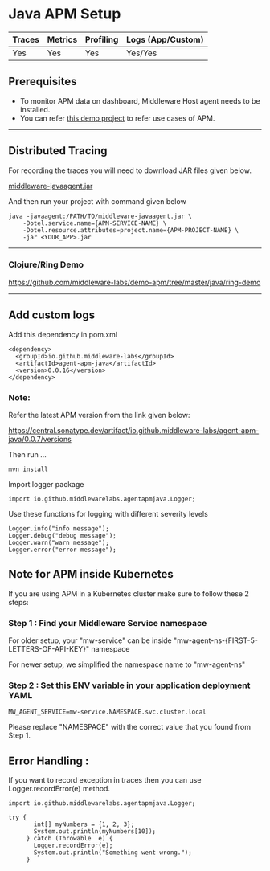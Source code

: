 # Java APM Setup

| Traces | Metrics | Profiling | Logs (App/Custom) |
|--------|---------|-----------|-------------------|
|   Yes  | Yes     |    Yes    | Yes/Yes           |

## Prerequisites

* To monitor APM data on dashboard, Middleware Host agent needs to be installed.
* You can refer [this demo project](https://github.com/middleware-labs/demo-apm/tree/master/java) to refer use cases of
  APM.

--------------------

## Distributed Tracing

For recording the traces you will need to download JAR files given below.

[middleware-javaagent.jar](https://install.middleware.io/jars/middleware-javaagent.jar)

And then run your project with command given below

```
java -javaagent:/PATH/TO/middleware-javaagent.jar \
    -Dotel.service.name={APM-SERVICE-NAME} \
    -Dotel.resource.attributes=project.name={APM-PROJECT-NAME} \
    -jar <YOUR_APP>.jar
```

---------------

### Clojure/Ring Demo

https://github.com/middleware-labs/demo-apm/tree/master/java/ring-demo

----------------

## Add custom logs

Add this dependency in pom.xml

```
<dependency>
  <groupId>io.github.middleware-labs</groupId>
  <artifactId>agent-apm-java</artifactId>
  <version>0.0.16</version>
</dependency>
```
### Note:
Refer the latest APM version from the link given below:

https://central.sonatype.dev/artifact/io.github.middleware-labs/agent-apm-java/0.0.7/versions

Then run ...

```
mvn install
```

Import logger package

```
import io.github.middlewarelabs.agentapmjava.Logger;
```

Use these functions for logging with different severity levels

```
Logger.info("info message");
Logger.debug("debug message");
Logger.warn("warn message");
Logger.error("error message");
```

## Note for APM inside Kubernetes

If you are using APM in a Kubernetes cluster make sure to follow these 2 steps:

### Step 1 : Find your Middleware Service namespace
For older setup, your "mw-service" can be inside "mw-agent-ns-{FIRST-5-LETTERS-OF-API-KEY}" namespace

For newer setup, we simplified the namespace name to "mw-agent-ns"

### Step 2 : Set this ENV variable in your application deployment YAML
```
MW_AGENT_SERVICE=mw-service.NAMESPACE.svc.cluster.local
```
Please replace "NAMESPACE" with the correct value that you found from Step 1.

## Error Handling :

If you want to record exception in traces then you can use Logger.recordError(e) method.

```
import io.github.middlewarelabs.agentapmjava.Logger;
        
try {
       int[] myNumbers = {1, 2, 3};
       System.out.println(myNumbers[10]);
     } catch (Throwable  e) {
       Logger.recordError(e);
       System.out.println("Something went wrong.");
     }
 

